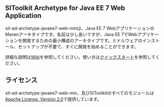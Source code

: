 ## SIToolkit Archetype for Java EE 7 Web Application

sit-ad-archetype-javaee7-web-minは、Java EE 7 WebアプリケーションのMavenアーキタイプです。名前は少し長いですが、Java EE 7でWebアプリケーションを開発するための最小構成のアーキタイプです。ミドルウェアのインストール、セットアップが不要で、すぐに開発を始めることができます。

詳細な説明は[Wiki](wiki)を参照してください。使い方は[クイックスタート](クイックスタート)を参照してください。

## ライセンス

sit-ad-archetype-javaee7-web-min、及びSIToolkitのすべてのモジュールは[Apache License, Version 2.0](http://www.apache.org/licenses/LICENSE-2.0)で提供しています。